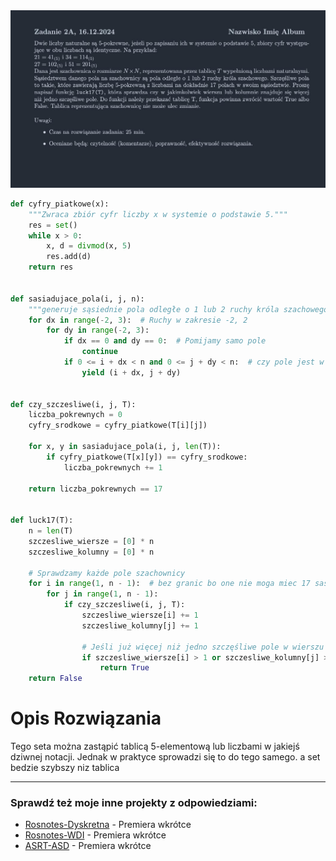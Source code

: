 <picture>
  <source srcset="../../../srt/zbior_zadan/2024_2A.png" media="(prefers-color-scheme: light)">
  <source srcset="../../../srt/zbior_zadan/black_2024_2A.png" media="(prefers-color-scheme: dark)">
  <img src="../../../srt/zbior_zadan/black_2024_2A.png" alt="zadanie 2024_2A">
</picture>

```python
def cyfry_piatkowe(x):
    """Zwraca zbiór cyfr liczby x w systemie o podstawie 5."""
    res = set()
    while x > 0:
        x, d = divmod(x, 5)
        res.add(d)
    return res


def sasiadujace_pola(i, j, n):
    """generuje sąsiednie pola odległe o 1 lub 2 ruchy króla szachowego."""
    for dx in range(-2, 3):  # Ruchy w zakresie -2, 2
        for dy in range(-2, 3):
            if dx == 0 and dy == 0:  # Pomijamy samo pole
                continue
            if 0 <= i + dx < n and 0 <= j + dy < n:  # czy pole jest w granicach
                yield (i + dx, j + dy)


def czy_szczesliwe(i, j, T):
    liczba_pokrewnych = 0
    cyfry_srodkowe = cyfry_piatkowe(T[i][j])

    for x, y in sasiadujace_pola(i, j, len(T)):
        if cyfry_piatkowe(T[x][y]) == cyfry_srodkowe:
            liczba_pokrewnych += 1

    return liczba_pokrewnych == 17


def luck17(T):
    n = len(T)
    szczesliwe_wiersze = [0] * n
    szczesliwe_kolumny = [0] * n

    # Sprawdzamy każde pole szachownicy
    for i in range(1, n - 1):  # bez granic bo one nie moga miec 17 sasiadow
        for j in range(1, n - 1):
            if czy_szczesliwe(i, j, T):
                szczesliwe_wiersze[i] += 1
                szczesliwe_kolumny[j] += 1

                # Jeśli już więcej niż jedno szczęśliwe pole w wierszu lub kolumnie
                if szczesliwe_wiersze[i] > 1 or szczesliwe_kolumny[j] > 1:
                    return True
    return False
```

# Opis Rozwiązania

Tego seta można zastąpić tablicą 5-elementową lub liczbami w jakiejś dziwnej notacji.
Jednak w praktyce sprowadzi się to do tego samego. a set bedzie szybszy niz tablica

---
### Sprawdź też moje inne projekty z odpowiedziami:
- [Rosnotes-Dyskretna](https://github.com/kamilGie/Rosnotes-Dyskretna) - Premiera wkrótce
- [Rosnotes-WDI](https://github.com/kamilGie/Rosnotes-WDI) - Premiera wkrótce
- [ASRT-ASD](https://github.com/kamilGie/Rosnotes-Dyskretna) - Premiera wkrótce

